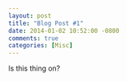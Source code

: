```yaml
---
layout: post
title: "Blog Post #1"
date: 2014-01-02 10:52:00 -0800
comments: true
categories: [Misc]
---
```

Is this thing on? 
